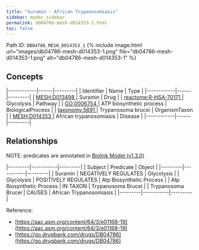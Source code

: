```yaml
---
title: "Suramin - African Trypanosomiasis"
sidebar: mydoc_sidebar
permalink: db04786-mesh-d014353-1.html
toc: false 
---
```



Path ID: `DB04786_MESH_D014353_1`
{% include image.html url="images/db04786-mesh-d014353-1.png" file="db04786-mesh-d014353-1.png" alt="db04786-mesh-d014353-1" %}

## Concepts

|------------|------|---------|
| Identifier | Name | Type    |
|------------|------|---------|
| <a href="https://identifiers.org/MESH:D013498">MESH:D013498 </a> | Suramin | Drug |
| <a href="https://identifiers.org/reactome:R-HSA-70171">reactome:R-HSA-70171 </a> | Glycolysis | Pathway |
| <a href="https://identifiers.org/GO:0006754">GO:0006754 </a> | ATP biosynthetic process | BiologicalProcess |
| <a href="https://identifiers.org/taxonomy:5691">taxonomy:5691 </a> | Trypanosoma brucei | OrganismTaxon |
| <a href="https://identifiers.org/MESH:D014353">MESH:D014353 </a> | African trypanosomiasis | Disease |
|------------|------|---------|

## Relationships


NOTE: predicates are annotated in <a href="https://github.com/biolink/biolink-model/releases/tag/v1.3.0">Biolink Model (v1.3.0)</a>

|---------|-----------|---------|
| Subject | Predicate | Object  |
|---------|-----------|---------|
| Suramin | NEGATIVELY REGULATES | Glycolysis |
| Glycolysis | POSITIVELY REGULATES | Atp Biosynthetic Process |
| Atp Biosynthetic Process | IN TAXON | Trypanosoma Brucei |
| Trypanosoma Brucei | CAUSES | African Trypanosomiasis |
|---------|-----------|---------|

Reference: 
  - [https://aac.asm.org/content/64/3/e01168-19](https://aac.asm.org/content/64/3/e01168-19)
  - [https://go.drugbank.com/drugs/DB04786](https://go.drugbank.com/drugs/DB04786)
